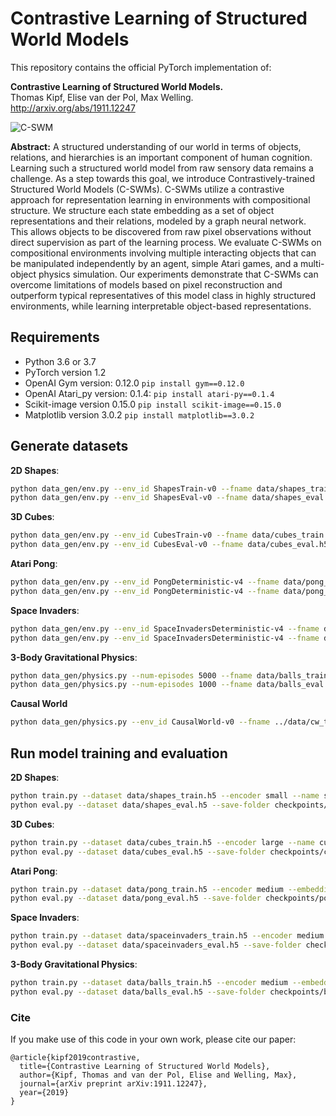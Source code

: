 # Contrastive Learning of Structured World Models

This repository contains the official PyTorch implementation of:

**Contrastive Learning of Structured World Models.**  
Thomas Kipf, Elise van der Pol, Max Welling.  
http://arxiv.org/abs/1911.12247

![C-SWM](c-swm.png)

**Abstract:** A structured understanding of our world in terms of objects, relations, and hierarchies is an important component of human cognition. Learning such a structured world model from raw sensory data remains a challenge. As a step towards this goal, we introduce Contrastively-trained Structured World Models (C-SWMs). C-SWMs utilize a contrastive approach for representation learning in environments with compositional structure. We structure each state embedding as a set of object representations and their relations, modeled by a graph neural network. This allows objects to be discovered from raw pixel observations without direct supervision as part of the learning process. We evaluate C-SWMs on compositional environments involving multiple interacting objects that can be manipulated independently by an agent, simple Atari games, and a multi-object physics simulation. Our experiments demonstrate that C-SWMs can overcome limitations of models based on pixel reconstruction and outperform typical representatives of this model class in highly structured environments, while learning interpretable object-based representations.

## Requirements

* Python 3.6 or 3.7
* PyTorch version 1.2
* OpenAI Gym version: 0.12.0 `pip install gym==0.12.0`
* OpenAI Atari_py version: 0.1.4: `pip install atari-py==0.1.4`
* Scikit-image version 0.15.0 `pip install scikit-image==0.15.0`
* Matplotlib version 3.0.2 `pip install matplotlib==3.0.2`

## Generate datasets

**2D Shapes**:
```bash
python data_gen/env.py --env_id ShapesTrain-v0 --fname data/shapes_train.h5 --num_episodes 1000 --seed 1
python data_gen/env.py --env_id ShapesEval-v0 --fname data/shapes_eval.h5 --num_episodes 10000 --seed 2
```
**3D Cubes**:
```bash
python data_gen/env.py --env_id CubesTrain-v0 --fname data/cubes_train.h5 --num_episodes 1000 --seed 3
python data_gen/env.py --env_id CubesEval-v0 --fname data/cubes_eval.h5 --num_episodes 10000 --seed 4
```

**Atari Pong**:
```bash
python data_gen/env.py --env_id PongDeterministic-v4 --fname data/pong_train.h5 --num_episodes 1000 --atari --seed 1
python data_gen/env.py --env_id PongDeterministic-v4 --fname data/pong_eval.h5 --num_episodes 100 --atari --seed 2
```

**Space Invaders**:
```bash
python data_gen/env.py --env_id SpaceInvadersDeterministic-v4 --fname data/spaceinvaders_train.h5 --num_episodes 1000 --atari --seed 1
python data_gen/env.py --env_id SpaceInvadersDeterministic-v4 --fname data/spaceinvaders_eval.h5 --num_episodes 100 --atari --seed 2
```

**3-Body Gravitational Physics**:
```bash
python data_gen/physics.py --num-episodes 5000 --fname data/balls_train.h5 --seed 1
python data_gen/physics.py --num-episodes 1000 --fname data/balls_eval.h5 --eval --seed 2
```

**Causal World**
```bash
python data_gen/physics.py --env_id CausalWorld-v0 --fname ../data/cw_train.h5 --num_episodes 500 --seed 1
```

## Run model training and evaluation

**2D Shapes**:
```bash
python train.py --dataset data/shapes_train.h5 --encoder small --name shapes
python eval.py --dataset data/shapes_eval.h5 --save-folder checkpoints/shapes --num-steps 1
```

**3D Cubes**:
```bash
python train.py --dataset data/cubes_train.h5 --encoder large --name cubes
python eval.py --dataset data/cubes_eval.h5 --save-folder checkpoints/cubes --num-steps 1
```

**Atari Pong**:
```bash
python train.py --dataset data/pong_train.h5 --encoder medium --embedding-dim 4 --action-dim 6 --num-objects 3 --copy-action --epochs 200 --name pong
python eval.py --dataset data/pong_eval.h5 --save-folder checkpoints/pong --num-steps 1
```

**Space Invaders**:
```bash
python train.py --dataset data/spaceinvaders_train.h5 --encoder medium --embedding-dim 4 --action-dim 6 --num-objects 3 --copy-action --epochs 200 --name spaceinvaders
python eval.py --dataset data/spaceinvaders_eval.h5 --save-folder checkpoints/spaceinvaders --num-steps 1
```

**3-Body Gravitational Physics**:
```bash
python train.py --dataset data/balls_train.h5 --encoder medium --embedding-dim 4 --num-objects 3 --ignore-action --name balls
python eval.py --dataset data/balls_eval.h5 --save-folder checkpoints/balls --num-steps 1
```

### Cite
If you make use of this code in your own work, please cite our paper:
```
@article{kipf2019contrastive,
  title={Contrastive Learning of Structured World Models}, 
  author={Kipf, Thomas and van der Pol, Elise and Welling, Max}, 
  journal={arXiv preprint arXiv:1911.12247}, 
  year={2019} 
}
```
